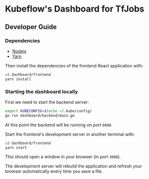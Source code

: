 # Kubeflow's Dashboard for TfJobs

## Developer Guide

### Dependencies
* [Nodejs](https://nodejs.org/en/)
* [Yarn](https://yarnpkg.com/en/docs/install)

Then install the dependencies of the frontend React application with:
```sh
cd dashboard/frontend
yarn install
```

### Starting the dashboard locally

First we need to start the backend server:

```sh
export KUBECONFIG=$(echo ~/.kube/config)
go run dashboard/backend/main.go
```

At this point the backend will be running on port `8080`.

Start the frontend's development server in another terminal with:
```sh
cd dashboard/frontend
yarn start
```

This should open a window in your browser (in port `3000`).  

The development server will rebuild the application and refresh your browser automatically every time you save a file.





